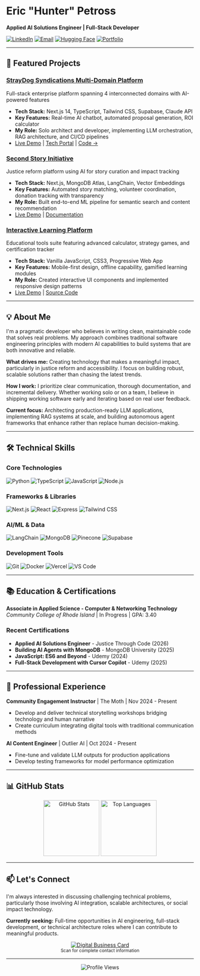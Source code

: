# Eric "Hunter" Petross
**Applied AI Solutions Engineer | Full-Stack Developer**

[![LinkedIn](https://img.shields.io/badge/LinkedIn-0077B5?style=flat&logo=linkedin&logoColor=white)](https://linkedin.com/in/eric-petross-766a08330)
[![Email](https://img.shields.io/badge/Email-D14836?style=flat&logo=gmail&logoColor=white)](mailto:eHunter@straydog-secondstory.org)
[![Hugging Face](https://img.shields.io/badge/Hugging_Face-FFD21E?style=flat&logo=huggingface&logoColor=black)](https://huggingface.co/StrayDogSyn)
[![Portfolio](https://img.shields.io/badge/Portfolio-000000?style=flat&logo=vercel&logoColor=white)](https://straydogsyn.github.io/Learner-Files-v3.5/)

---

## 🚀 Featured Projects

### [**StrayDog Syndications Multi-Domain Platform**](https://www.straydog-syndications-llc.com/)
Full-stack enterprise platform spanning 4 interconnected domains with AI-powered features
- **Tech Stack:** Next.js 14, TypeScript, Tailwind CSS, Supabase, Claude API
- **Key Features:** Real-time AI chatbot, automated proposal generation, ROI calculator
- **My Role:** Solo architect and developer, implementing LLM orchestration, RAG architecture, and CI/CD pipelines
- [Live Demo](https://www.straydog-syndications-llc.com/) | [Tech Portal](https://www.straydogsyndicationllc.tech/) | [Code →](https://github.com/StrayDogSyn)

### [**Second Story Initiative**](https://www.straydog-secondstory.org/)
Justice reform platform using AI for story curation and impact tracking
- **Tech Stack:** Next.js, MongoDB Atlas, LangChain, Vector Embeddings
- **Key Features:** Automated story matching, volunteer coordination, donation tracking with transparency
- **My Role:** Built end-to-end ML pipeline for semantic search and content recommendation
- [Live Demo](https://www.straydog-secondstory.org/) | [Documentation](https://github.com/StrayDogSyn)

### [**Interactive Learning Platform**](https://straydogsyn.github.io/Learner-Files-v3.5/)
Educational tools suite featuring advanced calculator, strategy games, and certification tracker
- **Tech Stack:** Vanilla JavaScript, CSS3, Progressive Web App
- **Key Features:** Mobile-first design, offline capability, gamified learning modules
- **My Role:** Created interactive UI components and implemented responsive design patterns
- [Live Demo](https://straydogsyn.github.io/Learner-Files-v3.5/) | [Source Code](https://github.com/StrayDogSyn/Learner-Files-v3.5)

---

## 💡 About Me

I'm a pragmatic developer who believes in writing clean, maintainable code that solves real problems. My approach combines traditional software engineering principles with modern AI capabilities to build systems that are both innovative and reliable.

**What drives me:** Creating technology that makes a meaningful impact, particularly in justice reform and accessibility. I focus on building robust, scalable solutions rather than chasing the latest trends.

**How I work:** I prioritize clear communication, thorough documentation, and incremental delivery. Whether working solo or on a team, I believe in shipping working software early and iterating based on real user feedback.

**Current focus:** Architecting production-ready LLM applications, implementing RAG systems at scale, and building autonomous agent frameworks that enhance rather than replace human decision-making.

---

## 🛠️ Technical Skills

### Core Technologies
![Python](https://img.shields.io/badge/Python-3776AB?style=for-the-badge&logo=python&logoColor=white)
![TypeScript](https://img.shields.io/badge/TypeScript-007ACC?style=for-the-badge&logo=typescript&logoColor=white)
![JavaScript](https://img.shields.io/badge/JavaScript-F7DF1E?style=for-the-badge&logo=javascript&logoColor=black)
![Node.js](https://img.shields.io/badge/Node.js-339933?style=for-the-badge&logo=nodedotjs&logoColor=white)

### Frameworks & Libraries
![Next.js](https://img.shields.io/badge/Next.js-000000?style=for-the-badge&logo=nextdotjs&logoColor=white)
![React](https://img.shields.io/badge/React-20232A?style=for-the-badge&logo=react&logoColor=61DAFB)
![Express](https://img.shields.io/badge/Express.js-000000?style=for-the-badge&logo=express&logoColor=white)
![Tailwind CSS](https://img.shields.io/badge/Tailwind_CSS-38B2AC?style=for-the-badge&logo=tailwind-css&logoColor=white)

### AI/ML & Data
![LangChain](https://img.shields.io/badge/LangChain-121212?style=for-the-badge&logo=chainlink&logoColor=white)
![MongoDB](https://img.shields.io/badge/MongoDB-47A248?style=for-the-badge&logo=mongodb&logoColor=white)
![Pinecone](https://img.shields.io/badge/Pinecone-000000?style=for-the-badge&logo=pinecone&logoColor=white)
![Supabase](https://img.shields.io/badge/Supabase-181818?style=for-the-badge&logo=supabase&logoColor=white)

### Development Tools
![Git](https://img.shields.io/badge/Git-F05032?style=for-the-badge&logo=git&logoColor=white)
![Docker](https://img.shields.io/badge/Docker-2496ED?style=for-the-badge&logo=docker&logoColor=white)
![Vercel](https://img.shields.io/badge/Vercel-000000?style=for-the-badge&logo=vercel&logoColor=white)
![VS Code](https://img.shields.io/badge/VS_Code-007ACC?style=for-the-badge&logo=visual-studio-code&logoColor=white)

---

## 📚 Education & Certifications

**Associate in Applied Science - Computer & Networking Technology**  
*Community College of Rhode Island* | In Progress | GPA: 3.40

### Recent Certifications
- **Applied AI Solutions Engineer** - Justice Through Code (2026)
- **Building AI Agents with MongoDB** - MongoDB University (2025)
- **JavaScript: ES6 and Beyond** - Udemy (2024)
- **Full-Stack Development with Cursor Copilot** - Udemy (2025)

---

## 💼 Professional Experience

**Community Engagement Instructor** | The Moth | Nov 2024 - Present
- Develop and deliver technical storytelling workshops bridging technology and human narrative
- Create curriculum integrating digital tools with traditional communication methods

**AI Content Engineer** | Outlier AI | Oct 2024 - Present
- Fine-tune and validate LLM outputs for production applications
- Develop testing frameworks for model performance optimization

---

## 📊 GitHub Stats

<p align="center">
  <img src="https://github-readme-stats.vercel.app/api?username=StrayDogSyn&show_icons=true&theme=dark&hide_border=true&hide=stars&count_private=true" alt="GitHub Stats" height="150"/>
  <img src="https://github-readme-stats.vercel.app/api/top-langs/?username=StrayDogSyn&layout=compact&theme=dark&hide_border=true" alt="Top Languages" height="150"/>
</p>

---

## 📫 Let's Connect

I'm always interested in discussing challenging technical problems, particularly those involving AI integration, scalable architectures, or social impact technology. 

**Currently seeking:** Full-time opportunities in AI engineering, full-stack development, or technical architecture roles where I can contribute to meaningful products.

<p align="center">
  <a href="https://dot.cards/straydog_syndications_llc">
    <img src="https://api.qrserver.com/v1/create-qr-code/?size=150x150&data=https://dot.cards/straydog_syndications_llc" alt="Digital Business Card" />
  </a>
  <br>
  <sub>Scan for complete contact information</sub>
</p>

---

<p align="center">
  <img src="https://komarev.com/ghpvc/?username=StrayDogSyn&style=flat-square&color=blue" alt="Profile Views" />
</p>
